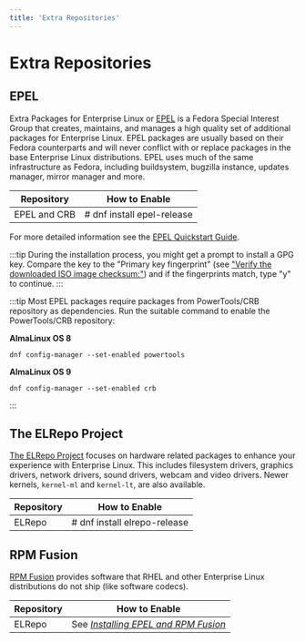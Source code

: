 ```yaml
---
title: 'Extra Repositories'
---
```

# Extra Repositories

## EPEL 

Extra Packages for Enterprise Linux or [EPEL](https://fedoraproject.org/wiki/EPEL) is a Fedora Special Interest Group that creates, maintains, and manages a high quality set of additional packages for Enterprise Linux. 
EPEL packages are usually based on their Fedora counterparts and will never conflict with or replace packages in the base Enterprise Linux distributions. EPEL uses much of the same infrastructure as Fedora, including buildsystem, bugzilla instance, updates manager, mirror manager and more.

| Repository | How to Enable |
| --- | --- |
| EPEL and CRB | # dnf install epel-release |

For more detailed information see the [EPEL Quickstart Guide](https://docs.fedoraproject.org/en-US/epel/).

:::tip
During the installation process, you might get a prompt to install a GPG key. Compare the key to the "Primary key fingerprint" (see ["Verify the downloaded ISO image checksum:"](../documentation/installation-guide.md#iso-verification)) and if the fingerprints match, type "y" to continue.
:::

:::tip
Most EPEL packages require packages from PowerTools/CRB repository as dependencies. Run the suitable command to enable the PowerTools/CRB repository:

**AlmaLinux OS 8**

```
dnf config-manager --set-enabled powertools
```

**AlmaLinux OS 9**
```
dnf config-manager --set-enabled crb
```
:::

## The ELRepo Project

[The ELRepo Project](http://elrepo.org) focuses on hardware related packages to enhance your experience with Enterprise Linux. This includes filesystem drivers, graphics drivers, network drivers, sound drivers, webcam and video drivers. Newer kernels, `kernel-ml` and `kernel-lt`, are also available.

| Repository | How to Enable |
| --- | --- |
| ELRepo | # dnf install elrepo-release |

## RPM Fusion
[RPM Fusion](https://rpmfusion.org/) provides software that RHEL and other Enterprise Linux distributions do not ship (like software codecs).

| Repository | How to Enable |
| --- | --- |
| ELRepo | See _[Installing EPEL and RPM Fusion](../documentation/epel-and-rpmfusion.md)_ |
